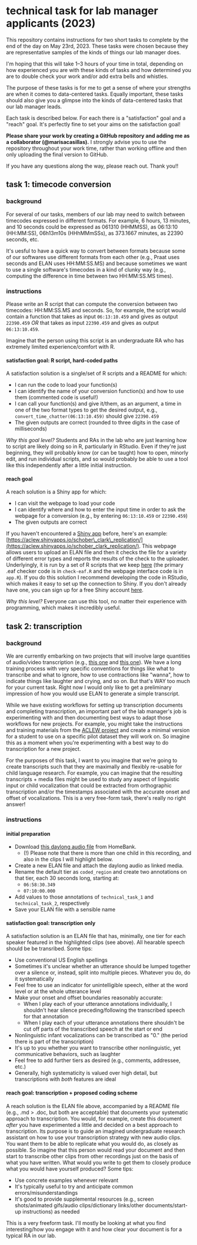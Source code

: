 # technical task for lab manager applicants (2023)


This repository contains instructions for two short tasks to complete by the end of the day on May 23rd, 2023. These tasks were chosen because they are representative samples of the kinds of things our lab manager does.

I'm hoping that this will take 1–3 hours of your time in total, depending on how experienced you are with these kinds of tasks and how determined you are to double check your work and/or add extra bells and whistles.

The purpose of these tasks is for me to get a sense of where your strengths are when it comes to data-centered tasks. Equally important, these tasks should also give you a glimpse into the kinds of data-centered tasks that our lab manager leads.

Each task is described below. For each there is a "satisfaction" goal and a "reach" goal. It's perfectly fine to set your aims on the satisfaction goal!

**Please share your work by creating a GitHub repository and adding me as a collaborator (@marisacasillas).** I strongly advise you to use the repository throughout your work time, rather than working offline and then only uploading the final version to GitHub.

If you have any questions along the way, please reach out. Thank you!!

## task 1: timecode conversion

### background

For several of our tasks, members of our lab may need to switch between timecodes expressed in different formats. For example, 6 hours, 13 minutes, and 10 seconds could be expressed as 061310 (HHMMSS), as 06:13:10 (HH:MM:SS), 06h13m10s (HHhMMmSSs), as 373.1667 minutes, as 22390 seconds, etc.

It's uesful to have a quick way to convert between formats because some of our softwares use different formats from each other (e.g., Praat uses seconds and ELAN uses HH:MM:SS.MS) and because sometimes we want to use a single software's timecodes in a kind of clunky way (e.g., computing the difference in time between two HH:MM:SS.MS times).

### instructions

Please write an R script that can compute the conversion between two timecodes: HH:MM:SS.MS and seconds. So, for example, the script would contain a function that takes as input `06:13:10.459` and gives as output `22390.459` *OR* that takes as input `22390.459` and gives as output `06:13:10.459`.

Imagine that the person using this script is an undergraduate RA who has extremely limited experience/comfort with R.

#### satisfaction goal: R script, hard-coded paths

A satisfaction solution is a single/set of R scripts and a README for which:

* I can run the code to load your function(s)
* I can identify the name of your conversion function(s) and how to use them (commented code is useful!)
* I can call your function(s) and give it/them, as an argument, a time in one of the two format types to get the desired output, e.g., `convert_time_chatter(06:13:10.459)` should give `22390.459`
* The given outputs are correct (rounded to three digits in the case of milliseconds)

_Why this goal level?_ Students and RAs in the lab who are just learning how to script are likely doing so in R, particularly in RStudio. Even if they're just beginning, they will probably know (or can be taught) how to open, minorly edit, and run individual scripts, and so would probably be able to use a tool like this independently after a little initial instruction.

#### reach goal

A reach solution is a Shiny app for which:

* I can visit the webpage to load your code
* I can identify where and how to enter the input time in order to ask the webpage for a conversion (e.g., by entering `06:13:10.459` or `22390.459`)
* The given outputs are correct

If you haven't encountered a [Shiny app](https://www.shinyapps.io/) before, here's an example: [https://aclew.shinyapps.io/schober\_clark\_replication/](https://aclew.shinyapps.io/schober_clark_replication/). This webpage allows users to upload an ELAN file and then it checks the file for a variety of different error types and reports the results of the check to the uploader. Underlyingly, it is run by a set of R scripts that we keep [here](https://github.com/marisacasillas/chatterlab/tree/gh-pages/content/courses/HLI2022/schober_clark_replication) (the primary .eaf checker code is in `check-eaf.R` and the webpage interface code is in `app.R`). If you do this solution I recommend developing the code in RStudio, which makes it easy to set up the connection to Shiny. If you don't already have one, you can sign up for a free Shiny account [here](https://www.shinyapps.io/auth/oauth/signup).

_Why this level?_ Everyone can use this tool, no matter their experience with programming, which makes it incredibly useful.

## task 2: transcription

### background

We are currently embarking on two projects that will involve large quantities of audio/video transcription (e.g., [this one](https://neubauercollegium.uchicago.edu/research/roots-of-linguistic-identity) and [this one](https://www.nsf.gov/awardsearch/showAward?AWD_ID=2238609&HistoricalAwards=false)). We have a long training process with very specific conventions for things like what to transcribe and what to ignore, how to use contractions like "wanna", how to indicate things like laughter and crying, and so on. But that's WAY too much for your current task. Right now I would only like to get a preliminary impression of how you would use ELAN to generate a simple transcript.

While we have existing workflows for setting up transcription documents and completing transcription, an important part of the lab manager's job is experimenting with and then documenting best ways to adapt those workflows for new projects. For example, you might take the instructions and training materials from the [ACLEW project](https://osf.io/b2jep/wiki/home/) and create a minimal version for a student to use on a specific pilot dataset they will work on. So imagine this as a moment when you're experimenting with a best way to do transcription for a new project.

For the purposes of this task, I want to you imagine that we're going to create transcripts such that they are maximally and flexibly re-usable for child language research. For example, you can imagine that the resulting transcripts + media files might be used to study any aspect of linguistic input or child vocalization that could be extracted from orthographic transcription and/or the timestamps associated with the accurate onset and offset of vocalizations. This is a very free-form task, there's really no right answer!

### instructions

#### initial preparation

* Download [this daylong audio file](https://media.talkbank.org/homebank/Public/FauseyTrio-Public/G448/G448_001100.wav) from HomeBank.
  * (!) Please note that there is more than one child in this recording, and also in the clips I will highlight below.
* Create a new ELAN file and attach the daylong audio as linked media.
* Rename the default tier as `coded_region` and create two annotations on that tier, each 30 seconds long, starting at:
  * `06:58:30.349` 
  * `07:10:00.000`
* Add values to those annotations of `technical_task_1` and `technical_task_2`, respectively
* Save your ELAN file with a sensible name

#### satisfaction goal: transcription only

A satisfaction solution is an ELAN file that has, minimally, one tier for each speaker featured in the highlighted clips (see above). All hearable speech should be be transribed. Some tips:

* Use conventional US English spellings
* Sometimes it's unclear whether an utterance should be lumped together over a silence or, instead, split into multiple pieces. Whatever you do, do it systematically
* Feel free to use an indicator for unintelligible speech, either at the word level or at the whole utterance level
* Make your onset and offset boundaries reasonably accurate:
  * When I play each of your utterance annotations individually, I shouldn't hear silence preceding/following the transcribed speech for that annotation
  * When I play each of your utterance annotations there shouldn't be cut off parts of the transcribed speech at the start or end 
* Nonlinguistic infant vocalizations can be transcribed as "0." (the period there is part of the transcription)
* It's up to you whether you want to transcribe other nonlinguistic, yet communicative behaviors, such as laughter
* Feel free to add further tiers as desired (e.g., comments, addressee, etc.)
* Generally, high systematicity is valued over high detail, but transcriptions with _both_ features are ideal


#### reach goal: transcription + proposed coding scheme

A reach solution is the ELAN file above, accompanied by a README file (e.g., .md > .doc, but both are acceptable) that documents your systematic approach to transcription. You would, for example, create this document _after_ you have experimented a little and decided on a best approach to transcription. Its purpose is to guide an imagined undergraduate research assistant on how to use your transcription strategy with new audio clips. You want them to be able to replicate what you would do, as closely as possible. So imagine that this person would read your document and then start to transcribe other clips from other recordings just on the basis of what you have written. What would you write to get them to closely produce what you would have yourself produced? Some tips:

* Use concrete examples whenever relevant
* It's typically useful to try and anticipate common errors/misunderstandings
* It's good to provide supplemental resources (e.g., screen shots/animated gifs/audio clips/dictionary links/other documents/start-up instructions) as needed

This is a very freeform task. I'll mostly be looking at what you find interesting/how you engage with it and how clear your document is for a typical RA in our lab.

